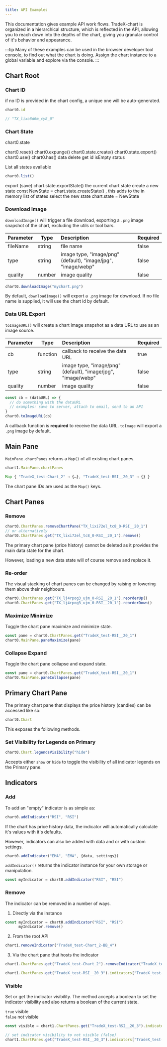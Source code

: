 ```yaml
---
title: API Examples
---
```

This documentation gives example API work flows. TradeX-chart is organized in a hierarchical structure, which is reflected in the API, allowing you to reach down into the depths of the chart, giving you granular control of it's behavior and appearance.

:::tip
Many of these examples can be used in the browser developer tool console, to find out what the chart is doing.
Assign the chart instance to a global variable and explore via the console.
:::

## Chart Root

### Chart ID

if no ID is provided in the chart config, a unique one will be auto-generated.

```javascript
chart0.id

// "TX_lixo8d6m_cy8_0" 
```

### Chart State

chart0.state

chart0.reset()
chart0.expunge()
chart0.state.create()
chart0.state.export()
chart0.use()
chart0.has()
data
delete
get
id
isEmpty
status

List all states available

```javascript
chart0.list()
```

export (save) chart.state.exportState() the current chart state
create a new state const NewState = chart.state.createState() , this adds to the in memory list of states
select the new state chart.state = NewState

### Download Image

``downloadImage()`` will trigger a file download, exporting a ``.png`` image snapshot of the chart, excluding the utils or tool bars.


| Parameter | Type   | Description                                                  | Required |
| :---------- | -------- | :------------------------------------------------------------- | ---------- |
| fileName  | string | file name                                                    | false    |
| type      | string | image type, "image/png" (default), "image/jpg", "image/webp" | false    |
| quality   | number | image quality                                                | false    |

```javascript
chart0.downloadImage("mychart.png")
```

By default, ``downloadImage()`` will export a ``.png`` image for download. If no file name is supplied, it will use the chart id by default.

### Data URL Export

``toImageURL()`` will create a chart image snapshot as a data URL to use as an image source.


| Parameter | Type     | Description                                                  | Required |
| ----------- | ---------- | :------------------------------------------------------------- | ---------- |
| cb        | function | callback to receive the data URL                             | true     |
| type      | string   | image type, "image/png" (default), "image/jpg", "image/webp" | false    |
| quality   | number   | image quality                                                | false    |

```javascript
const cb = (dataURL) => {
  // do something with the dataURL
  // examples: save to server, attach to email, send to an API
}
chart0.toImageURL(cb)
```

A callback function is **required** to receive the data URL. ``toImage`` will export a ``.png`` image by default.

## Main Pane

``MainPane.chartPanes`` returns a ``Map()`` of all existing chart panes.

```javascript
chart1.MainPane.chartPanes
```

```javascript
Map { "TradeX_test-Chart_2" → {…}, "TradeX_test-RSI__20_3" → {} }
```

The chart pane IDs are used as the ``Map()`` keys.

## Chart Panes

### Remove

```javascript
chart0.ChartPanes.removeChartPane("TX_lixi72el_tc8_0-RSI__20_1")
// or alternatively
chart0.ChartPanes.get("TX_lixi72el_tc8_0-RSI__20_1").remove() 
```

The primary chart pane (price history) cannot be deleted as it provides the main data state for the chart.

However, loading a new data state will of course remove and replace it.

### Re-order

The visual stacking of chart panes can be changed by raising or lowering them above their neighbours.

```javascript
chart0.ChartPanes.get("TX_lj4rpog3_ujm_0-RSI__20_1").reorderUp()
chart0.ChartPanes.get("TX_lj4rpog3_ujm_0-RSI__20_1").reorderDown()
```

### Maximize Minimize

Toggle the chart pane maximize and minimize state.

```javascript
const pane = chart0.ChartPanes.get("TradeX_test-RSI__20_1")
chart0.MainPane.paneMaximize(pane)

```

### Collapse Expand

Toggle the chart pane collapse and expand state.

```javascript
const pane = chart0.ChartPanes.get("TradeX_test-RSI__20_1")
chart0.MainPane.paneCollapse(pane)
```

## Primary Chart Pane

The primary chart pane that displays the price history (candles) can be accessed like so:

```javascript
chart0.Chart
```

This exposes the following methods.

### Set Visibility for Legends on Primary

```javascript
chart0.Chart.legendsVisibility("hide")
```
Accepts either ``show`` or ``hide`` to toggle the visibility of all indicator legends on the Primary pane.

## Indicators

### Add

To add an "empty" indicator is as simple as:

```javascript
chart0.addIndicator("RSI", "RSI")
```

If the chart has price history data, the indicator will automatically calculate it's values with it's defaults.

However, indicators can also be added with data and or with custom settings.

```javascript
chart0.addIndicator("EMA", "EMA", {data, settings})
```

``addIndicator()`` returns the indicator instance for your own storage or manipulation.

```javascript
const myIndicator = chart0.addIndicator("RSI", "RSI")
```

### Remove

The indicator can be removed in a number of ways.

1. Directly via the instance

```javascript
const myIndicator = chart0.addIndicator("RSI", "RSI")
      myIndicator.remove()
```

2. From the root API

```javascript
chart1.removeIndicator("TradeX_test-Chart_2-BB_4")
```

3. Via the chart pane that hosts the indicator

```javascript
chart1.ChartPanes.get("TradeX_test-Chart_2").removeIndicator("TradeX_test-Chart_2-BB_4")

chart1.ChartPanes.get("TradeX_test-RSI__20_3").indicators["TradeX_test-RSI__20_3-RSI_5"].instance.remove()
```

### Visible

Set or get the indicator visibility. The method accepts a boolean to set the indicator visibility and also returns a boolean of the current state.

``true`` visible  
``false`` not visible

```javascript
const visible = chart1.ChartPanes.get("TradeX_test-RSI__20_3").indicators["TradeX_test-RSI__20_3-RSI_5"].instance.visible()

// set indicator visibility to not visible (false)
chart1.ChartPanes.get("TradeX_test-RSI__20_3").indicators["TradeX_test-RSI__20_3-RSI_5"].instance.visible(false)
```
